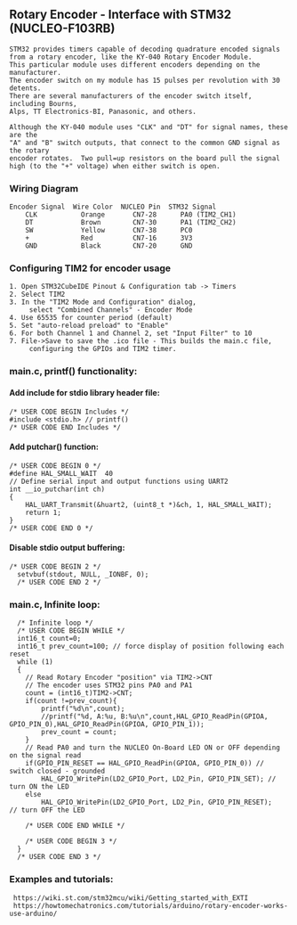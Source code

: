 ## Rotary Encoder - Interface with STM32 (NUCLEO-F103RB)
    STM32 provides timers capable of decoding quadrature encoded signals
    from a rotary encoder, like the KY-040 Rotary Encoder Module.
	This particular module uses different encoders depending on the manufacturer.
	The encoder switch on my module has 15 pulses per revolution with 30 detents.
	There are several manufacturers of the encoder switch itself, including Bourns,
	Alps, TT Electronics-BI, Panasonic, and others.

    Although the KY-040 module uses "CLK" and "DT" for signal names, these are the
	"A" and "B" switch outputs, that connect to the common GND signal as the rotary
	encoder rotates.  Two pull=up resistors on the board pull the signal
	high (to the "+" voltage) when either switch is open.


### Wiring Diagram
    Encoder Signal  Wire Color  NUCLEO Pin  STM32 Signal
	    CLK           Orange       CN7-28      PA0 (TIM2_CH1)
	    DT            Brown        CN7-30      PA1 (TIM2_CH2)
	    SW            Yellow       CN7-38      PC0
	    +             Red          CN7-16      3V3
        GND           Black        CN7-20      GND

### Configuring TIM2 for encoder usage
    1. Open STM32CubeIDE Pinout & Configuration tab -> Timers
    2. Select TIM2
    3. In the "TIM2 Mode and Configuration" dialog,
         select "Combined Channels" - Encoder Mode
	4. Use 65535 for counter period (default)
	5. Set "auto-reload preload" to "Enable"
	6. For both Channel 1 and Channel 2, set "Input Filter" to 10
	7. File->Save to save the .ico file - This builds the main.c file,
         configuring the GPIOs and TIM2 timer.

### main.c, printf() functionality:
#### Add include for stdio library header file:
```
/* USER CODE BEGIN Includes */
#include <stdio.h> // printf()
/* USER CODE END Includes */
```
#### Add putchar() function:
```
/* USER CODE BEGIN 0 */
#define HAL_SMALL_WAIT  40
// Define serial input and output functions using UART2
int __io_putchar(int ch)
{
    HAL_UART_Transmit(&huart2, (uint8_t *)&ch, 1, HAL_SMALL_WAIT);
    return 1;
}
/* USER CODE END 0 */
```
#### Disable stdio output buffering:
```
/* USER CODE BEGIN 2 */
  setvbuf(stdout, NULL, _IONBF, 0);
  /* USER CODE END 2 */
```
### main.c, Infinite loop:
```
  /* Infinite loop */
  /* USER CODE BEGIN WHILE */
  int16_t count=0;
  int16_t prev_count=100; // force display of position following each reset
  while (1)
  {
	// Read Rotary Encoder "position" via TIM2->CNT
	// The encoder uses STM32 pins PA0 and PA1
	count = (int16_t)TIM2->CNT;
	if(count !=prev_count){
		printf("%d\n",count);
		//printf("%d, A:%u, B:%u\n",count,HAL_GPIO_ReadPin(GPIOA, GPIO_PIN_0),HAL_GPIO_ReadPin(GPIOA, GPIO_PIN_1));
		prev_count = count;
	}
	// Read PA0 and turn the NUCLEO On-Board LED ON or OFF depending on the signal read
	if(GPIO_PIN_RESET == HAL_GPIO_ReadPin(GPIOA, GPIO_PIN_0)) // switch closed - grounded
		HAL_GPIO_WritePin(LD2_GPIO_Port, LD2_Pin, GPIO_PIN_SET); // turn ON the LED
	else
		HAL_GPIO_WritePin(LD2_GPIO_Port, LD2_Pin, GPIO_PIN_RESET);   // turn OFF the LED
 
    /* USER CODE END WHILE */
 
    /* USER CODE BEGIN 3 */
  }
  /* USER CODE END 3 */
```

### Examples and tutorials:
     https://wiki.st.com/stm32mcu/wiki/Getting_started_with_EXTI
     https://howtomechatronics.com/tutorials/arduino/rotary-encoder-works-use-arduino/